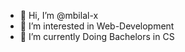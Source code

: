 - 👋 Hi, I’m @mbilal-x
- 👀 I’m interested in Web-Development
- 🌱 I’m currently Doing Bachelors in CS

<!---
mbilal-x/mbilal-x is a ✨ special ✨ repository because its `README.md` (this file) appears on your GitHub profile.
You can click the Preview link to take a look at your changes.
--->
